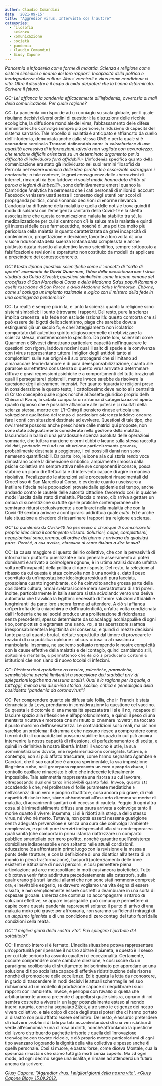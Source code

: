 ```yaml
---
author: Claudio Comandini
date: '2021-09-15'
title: "Aggredior virus. Intervista con l'autore"
categories:
  - filosofia
  - scienza
  - comunicazione
  - società
  - pandemia
  - Claudio Comandini
  - Giusy Capone
---
```


*Pandemia e infodemia come forme di malattia. Scienza e religione come sistemi simbolici e rieame dei loro rapporti. Incapacità della politica e inadeguatezze della cultura. Abusi vaccinali e virus come condizione di vita. Oltre il disastro e* *il colpo di coda dei poteri che lo hanno determinato. Scrivere il futuro.*

*GC: Lei affianca la pandemia efficacemente all’infodemia, ovverosia ai mali della comunicazione. Per quale ragione?*

CC: La pandemia corrisponde ad un contagio su scala globale, per il quale risultano decisivi diversi ordini di questioni: la distruzione delle nicchie ecologiche, la diffusione mondiale del virus, l’abbassamento delle difese immunitarie che coinvolge sempre più persone, la riduzione di capacità del sistema sanitario. Tale modello di malattia è anticipato e affiancato da quello dell’infodemia, denunciata anche dalla stessa OMS e per la quale si è scomodata persino la Treccani definendola come la *«circolazione di una quantità eccessiva di informazioni, talvolta non vagliate con accuratezza, che rendono difficile orientarsi su un determinato argomento per la difficoltà di individuare fonti affidabili.»* L’infodemia specifica quanto della comunicazione era stato già individuato nei suoi termini filosofici da Perniola nell’essere *«nemica delle idee perché le è essenziale distruggere i contenuti»*; in tale contesto, le gravi conseguenze delle aberrazioni di Internet, rimarcati da Eco laddove *«i social media hanno dato diritto di parola a legioni di imbecilli»*, sono definitivamente emersi quando la Cambridge Analytica ha permesso che i dati personali di milioni di account Facebook venissero usati senza il consenso degli utenti per scopi di propaganda politica, condizionando decisioni di enorme rilevanza. L’analogia tra diffusione della malattia e quella delle notizie trova quindi il modo di saldarsi con l’emergenza sanitaria della Covid-19 e la stretta associazione che questa comunicazione malata ha stabilito tra sé, la medicalizzazione per cui al centro non c’è la salute ma la malattia e quindi gli interessi delle case farmaceutiche, nonché di una politica molto più pericolosa della malattia in quanto caratterizzata da gravi incapacità di contenimento, progettazione e decisione, favorite a loro volta da una visione riduzionista della scienza lontana dalla complessità e anche piuttosto datata rispetto all’autentico lavoro scientifico, sempre sottoposto a falsificazioni e revisioni e soprattutto non costituito da modelli da applicare a prescindere del contesto concreto.

*GC: Il testo dipana questioni scientifiche come il concetto di “salto di specie” esaminato da David Quammen, l’idea della coesistenza con i virus studiata da Guido Silvestri; questioni simboliche come le icone romane del crocefisso di San Marcello al Corso e della Madonna Salus populi Romani o quelle tuscolane di San Rocco e della Madonna Salus Infirmorum. Ebbene, come si coniuga un impianto razionale e logico con il mistero della fede in una contingenza pandemica?*

CC: La realtà è sempre più in là, e tanto la scienza quanto la religione sono sistemi simbolici: il punto è trovarne i rapporti. Del resto, pure la scienza implica credenza, e la fede non esclude razionalità: questo comporta che si può essere dei bigotti dello scientismo, piaga che sarebbe dovuta estinguersi già un secolo fa, e che l’atteggiamento non idolatrico comportato dall’autentico spirito religioso permette di relativizzare la scienza stessa, mantenendone lo specifico. Da parte loro, scienziati come Quammen e Silvestri dimostrano particolare capacità nell’inquadrare le questioni con rigore, laddove nozioni quali il salto di specie e la convivenza con i virus rappresentano tuttora i migliori degli antidoti tanto ai complottismi sulle sue origini e il suo propagarsi che si limitano ad almanaccare teorie dannose e di pura deresponsabilizzazione, quanto alle paranoie sull’effettiva consistenza di questo virus arrivate a determinare diffuse e gravi regressioni psichiche e a comportamenti del tutto irrazionali quali il perseguitare i pipistrelli, mentre invece sarebbe da risolvere la questione degli allevamenti intensivi. Per quanto riguarda le religioni prese in considerazione in questo testo, il cattolicesimo deve molto alla centralità di Cristo concepito quale *logos* nonché all’assetto giuridico proprio della Chiesa di Roma, la cabala comporta un sistema di categorizzazioni aperto quanto rigoroso che è possibile affiancare alle ipotesi e ai risultati della scienza stessa, mentre con L’I-Ching il pensiero cinese articola una valutazione qualitativa del tempo di particolare aderenza laddove occorra fare i conti con situazioni destinate ad evolvere. Questioni di tale tipo, che ovviamente possono anche prescindere dalle matrici qui proposte, non sono state adeguatamente considerate nella gestione della malattia, lasciandoci in balia di una paradossale scienza assoluta delle operazioni sommarie, che tuttora mantiene enormi dubbi e lacune sulla stessa raccolta dei dati, portando così ad una situazione particolarmente gravosa, probabilmente destinata a peggiorare, i cui possibili danni non sono nemmeno quantificabili. Da parte loro, le icone alla cui storia rendo voce dimostrano come la dimensione simbolica, ampiamente rimossa dalla psiche collettiva ma sempre attiva nelle sue componenti inconsce, possa stabilire un piano di effettualità e di intervento capace di agire in maniera risolutiva. Focalizzando le attenzioni sulle processioni rinascimentali del Crocefisso di San Marcello al Corso, è evidente quanto riuscissero a instillare fiducia nelle popolazioni provate dalle epidemie del tempo, anche andando contro le cautele delle autorità cittadine, favorendo così in qualche modo l’uscita dalla stato di malattia. Piaccia o meno, ciò arriva a gettare un ombra di superstizione su tutte quelle pratiche contemporanee che sembrano ridursi esclusivamente a confinarci nella malattia che con la Covid-19 sembra arrivare a configurarsi addirittura quale *culto*. Ed è anche tale situazione a chiedere di riesaminare i rapporti tra religione e scienza.

*GC: La pandemia da Covid-19 ha permesso a chiunque di comunicare la propria idea circa il contingente vissuto. Soluzioni, colpe, complottismi, negazionismi sono, oramai, all'ordine del giorno e arrivano da qualsiasi parte. Perché, a suo avviso, ciascuno si sente titolato a dire la sua?*

CC: La causa maggiore di questo delirio collettivo, che con la pervasività di informazioni piuttosto puerilizzate e loro generale asservimento ai poteri dominanti è arrivato a coinvolgere ognuno, è in ultima analisi dovuto un’altra volta nell’incapacità della politica di dare risposte. Del resto, la selezione al ribasso da cui questa è stata coinvolta non è una novità e, dato il peso esercitato da un’impostazione ideologica residua di pura facciata, grossolana quanto ingombrante, ciò ha coinvolto anche grossa parte della cosiddetta cultura, ormai svelatasi come mera sovrastruttura di altri poteri. Inoltre, particolarmente in Italia sembra si stia scivolando verso una deriva autoritaria che travalica la legittima necessità di fornire soluzioni affidabili e lungimiranti, da parte loro ancora ferme ad attendere. A ciò si affianca un’ipertrofia della chiacchiera e dell’inautenticità, un’altra volta condizionata dall’infodemia che nei social produce una proliferazione di ridondanze senza precedenti, spesso determinate da sciacallaggi acchiappalike di ogni tipo, complottisti o legittimisti che siano. Poi, a tali aberrazioni si affida irresponsabilmente la legittimità del consenso, e quindi di mezze decisioni tanto parziali quanto brutali, dettate soprattutto dal timore di provocare le reazioni di una pubblica opinione mai così ottusa, o al massimo a manipolarla. Insomma, ne usciremo soltanto rompendo le nostre complicità con le cause effettive della malattia e del contagio, quindi cambiando stili, abitudini e mentalità, e permettendo che da ciò si producano costumi e istituzioni che non siano di nuovo focolai di infezioni.

*GC: Dichiarazioni quotidiane ossessive, psicotiche, paranoiche, semplicistiche perché limitantisi a snocciolare dati statistici privi di spiegazioni logiche ma nessuna analisi. Qual è la ragione per la quale, a tutt’oggi, manca una disamina storica, sociale, critica e genealogica della cosiddetta “pandemia da coronavirus”?*

CC: Per comprendere quanto sia diffusa tale follia, che in Francia è stata denunciata da Levy, prendiamo in considerazione la questione del vaccino. Su questa le dicotomie di una mentalità spezzata tra il sì e il no, incapace di lasciare spazio alla riflessione e all’approfondimento, e quindi il peso di una mentalità riduttiva e morbosa che mi rifiuto di chiamare *“civiltà”,* ha toccato il punto massimo dell’insensatezza. Le contraddizioni sono reali, ma ciò non sarebbe un problema: il dramma è che nessuno riesce a comprendere come i termini di tali contraddizioni possano stabilire lo spazio in cui può ancora intervenire la nostra capacità di riflessione, di perfezionamento e di scelta, e quindi in definitiva la nostra libertà. Infatti, il vaccino è utile, la sua somministrazione dovuta, una regolamentazione consigliata: tuttavia, al contempo, non si può affatto trascurare, come hanno segnalato Agamben e Cacciari, che il suo carattere è ancora sperimentale, la sua imposizione illegittima e che, se il greenpass rappresenta un vero e proprio abuso, il controllo capillare minacciato è oltre che indecente letteralmente impossibile. Tale asimmetria rappresenta una risorsa su cui lavorare, oltrepassando dualismi tanto irrisolvibili quanto falsi. Invece, quanto sta accadendo è che, nel proliferare di follie puramente mediatiche e nell’assenza di un vero e proprio dibattito e, cosa ancora più grave, di reali capacità di risoluzione, siamo abbandonati all’assurdo dilemma se morire di malattia, di accanimenti sanitari o di eccesso di cautela. Peggio di ogni altra cosa, si è irrimediabilmente diffusa una paura arrivata a coinvolge tanto il morire quanto il vivere: insomma, ci si è ridotti alla stregua dello stesso virus, né vivo né morto. Tuttavia, non potrà esserci nessuna guarigione senza adeguata prevenzione e senza una cura che coinvolga l’ambiente complessivo, e quindi pure i servizi indispensabili alla vita contemporanea quali sanità (che comporta in prima istanza riattrezzare un comparto pubblico smantellato per mero profitto, nonché garantire quell’assistenza domiciliare indispensabile e non soltanto nelle attuali condizioni), educazione (da affrontare in primo luogo con la revisione e la messa a punto delle strutture, e con la definizione di una didattica all’altezza di un mondo in piena trasformazione), trasporti (potenziamento delle linee esistenti e istituzione di nuovi percorsi, e così permettere piena articolazione ad aree metropolitane in molti casi ancora ipotetiche). Tutto ciò poteva venir fatto addirittura precedentemente alla catastrofe, sulla quale erano già stati lanciati allarmi che non sono stati nemmeno compresi: ora, è inevitabile esigerlo, se davvero vogliamo una vita degna di essere vissuta, e non semplicemente essere costretti a deambulare in una sorta di ospedale globale. L’inerzia che continua ad accompagnare il ritardo di soluzioni effettive, se appare inspiegabile, può comunque permettere di capire come questa pandemia rappresenti soltanto il punto di arrivo di una malattia molto più grave: per affrontarla, non saranno sufficienti i miraggi di un *utopismo igienist*a e di una condizione di zero contagi del tutto fuori dalle condizioni della realtà.

*GC: “I migliori giorni della nostra vita”. Può spiegare l’iperbole del sottotitolo?*

CC: Il mondo intero si è fermato. L’inedita situazione poteva rappresentare un’opportunità per ripensare il nostro abitare il pianeta, e questo è il senso per cui tale periodo ha assunto caratteri di eccezionalità. Certamente, occorre comprendere come cambiare direzione, e così uscire da un paradigma neoliberista di sfruttamento indiscriminato per approdare ad una soluzione di tipo socialista capace di effettiva ridistribuzione delle risorse nonché di promozione delle eccellenze. Ed è questa la lotta da riconoscere, in grado di trascendere in modi decisivi le attuali schermaglie nel suo richiamarsi ad un modello di produzione capace di riequilibrare i suoi rapporti con l’ambiente. Invece, e perlopiù con l’avallo di quella che arbitrariamente ancora pretende di appellarsi quale sinistra, ognuno di noi sembra costretto a vivere in un lager potenzialmente esteso al mondo intero: tuttavia, come ha segnalato Žižek, altre sono le esigenze del nostro vivere collettivo, e tale colpo di coda degli stessi poteri che ci hanno portato al disastro non può affatto essere definitivo. Del resto, è assurdo pretendere di risolvere problemi di tale portata accontentandosi di una verniciatina di verde all’economia e una di rosa ai diritti, nonché affrontando la questione del lavoro distribuendo paghette irrisorie e quella dell’innovazione tecnologica con trovate ridicole, e ciò proprio mentre particolarismi di ogni tipo avanzano logorando la dignità della vita collettiva e spesso anche di quella personale. Così si muore, e basta: forse, come diceva Montale, qua la speranza rimasta è che siamo tutti già morti senza saperlo. Ma ad ogni modo, ad ogni declino segue una risalita, e rimane ad attenderci un futuro ancora da scrivere.

[*Giusy Capone: "Aggredior virus. I migliori giorni della nostra vita", «Giusy Capone Blog» 15.09.2012.*](https://giusycapone.home.blog/2021/09/15/aggredior-virus-i-migliori-giorni-della-nostra-vita/?fbclid=IwAR27486dXh93A5QCoSs0DdlCgg272iog4eTdgg2tmELIXHa0OMA3qfnvZb0)
